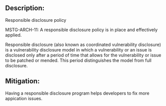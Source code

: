 ## Description:

Responsible disclosure policy

MSTG-ARCH-11: A responsible disclosure policy is in place and effectively applied.

Responsible disclosure (also known as coordinated vulnerability disclosure) is a vulnerability disclosure model in which a vulnerability or an issue is disclosed only after a period of time that allows for the vulnerability or issue to be patched or mended. This period distinguishes the model from full disclosure.


## Mitigation:

Having a responsible disclosure program helps developers to fix more appication issues.

